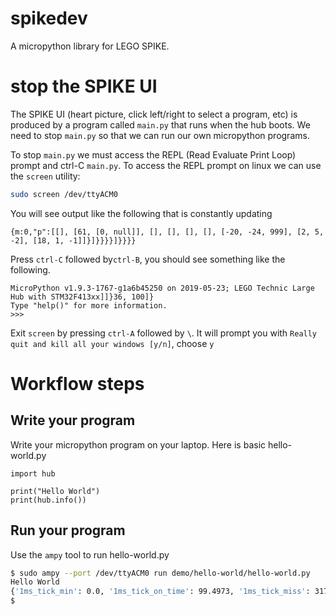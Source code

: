 # spikedev
A micropython library for LEGO SPIKE.

# stop the SPIKE UI
The SPIKE UI (heart picture, click left/right to select a program, etc) is produced by a program called `main.py` that runs when the hub boots.  We need to stop `main.py` so that we can run our own micropython programs.

To stop `main.py` we must access the REPL (Read Evaluate Print Loop) prompt and ctrl-C `main.py`. To access the REPL prompt on linux we can use the `screen` utility:

```bash
sudo screen /dev/ttyACM0
```

You will see output like the following that is constantly updating
```
{m:0,"p":[[], [61, [0, null]], [], [], [], [], [-20, -24, 999], [2, 5, -2], [18, 1, -1]]}]}}}}]}}}}
```

Press `ctrl-C` followed by`ctrl-B`, you should see something like the following.
```
MicroPython v1.9.3-1767-g1a6b45250 on 2019-05-23; LEGO Technic Large Hub with STM32F413xx]]}36, 100]}
Type "help()" for more information.
>>>
```

Exit `screen` by pressing `ctrl-A` followed by `\`.  It will prompt you with `Really quit and kill all your windows [y/n]`, choose `y`

# Workflow steps
## Write your program
Write your micropython program on your laptop. Here is basic hello-world.py
```micropython
import hub

print("Hello World")
print(hub.info())
```

## Run your program
Use the `ampy` tool to run hello-world.py
```bash
$ sudo ampy --port /dev/ttyACM0 run demo/hello-world/hello-world.py
Hello World
{'1ms_tick_min': 0.0, '1ms_tick_on_time': 99.4973, '1ms_tick_miss': 317, '1ms_tick_max': 1.10068e+09, '1ms_tick_total': 63059, 'hardware_version': 'Version_E', 'device_uuid': '03970000-3400-1900-0551-383138393536'}
$
```
